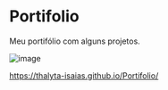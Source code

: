 
# Portifolio

Meu portifólio com alguns projetos.


![image](https://user-images.githubusercontent.com/73674173/191093665-9a6f2448-6c06-4872-aa8f-10d0b0e6ca87.png)

https://thalyta-isaias.github.io/Portifolio/
